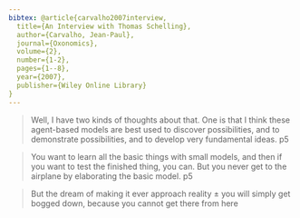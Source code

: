 ```yaml
---
bibtex: @article{carvalho2007interview,
  title={An Interview with Thomas Schelling},
  author={Carvalho, Jean-Paul},
  journal={Oxonomics},
  volume={2},
  number={1-2},
  pages={1--8},
  year={2007},
  publisher={Wiley Online Library}
}
---
```



> Well, I have two kinds of thoughts about that. One is that I think these agent-based models are best used to discover possibilities, and to demonstrate possibilities, and to develop very fundamental ideas. p5

> You want to learn all the basic things with small models, and then if you want to test the finished thing, you can. But you never get to the airplane by elaborating the basic model. p5

> But the dream of making it ever approach reality ± you will simply get bogged down, because you cannot get there from here

